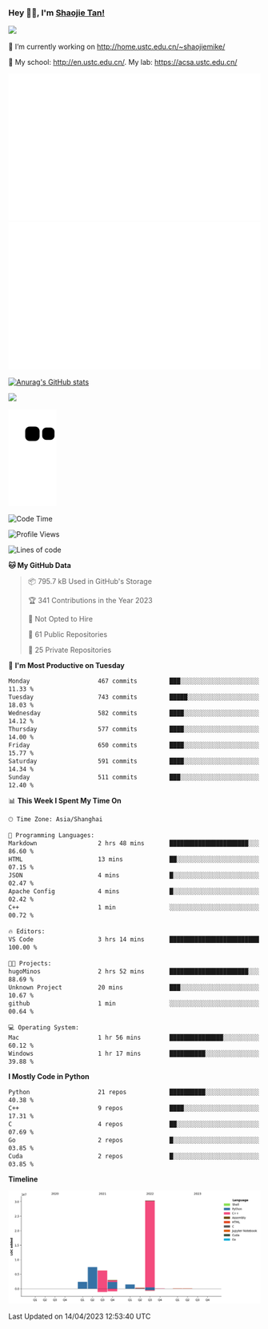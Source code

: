 

<!--
**Kirrito-k423/Kirrito-k423** is a ✨ _special_ ✨ repository because its `README.md` (this file) appears on your GitHub profile.

Here are some ideas to get you started:

- 🔭 I’m currently working on ...
- 🌱 I’m currently learning ...
- 👯 I’m looking to collaborate on ...
- 🤔 I’m looking for help with ...
- 💬 Ask me about ...
- 📫 How to reach me: ...
- 😄 Pronouns: ...
- ⚡ Fun fact: ...
-->
### Hey 👋🏽, I'm [Shaojie Tan!](http://home.ustc.edu.cn/~shaojiemike/about)

![](https://visitor-badge.glitch.me/badge?page_id=Kirrito-k423.Kirrito-k423)

🔭 I’m currently working on http://home.ustc.edu.cn/~shaojiemike/

👯 My school: http://en.ustc.edu.cn/. My lab: https://acsa.ustc.edu.cn/

![](https://github.com/Kirrito-k423/github-stats/blob/master/generated/overview.svg)
![](https://github.com/Kirrito-k423/github-stats/blob/master/generated/languages.svg)

[![Anurag's GitHub stats](https://github-readme-stats.vercel.app/api?username=Kirrito-k423&theme=flag-india&show_icons=true&hide=stars,prs,issues,contribs)](https://github.com/anuraghazra/github-readme-stats)

![](https://github-profile-summary-cards.vercel.app/api/cards/profile-details?username=Kirrito-k423&theme=vue)

![snake gif](https://github.com/Kirrito-k423/Kirrito-k423/blob/output/github-contribution-grid-snake.svg)

<!--START_SECTION:waka-->
![Code Time](http://img.shields.io/badge/Code%20Time-626%20hrs%2013%20mins-blue)

![Profile Views](http://img.shields.io/badge/Profile%20Views-2-blue)

![Lines of code](https://img.shields.io/badge/From%20Hello%20World%20I%27ve%20Written-51.1%20million%20lines%20of%20code-blue)

**🐱 My GitHub Data** 

> 📦 795.7 kB Used in GitHub's Storage 
 > 
> 🏆 341 Contributions in the Year 2023
 > 
> 🚫 Not Opted to Hire
 > 
> 📜 61 Public Repositories 
 > 
> 🔑 25 Private Repositories 
 > 
📅 **I'm Most Productive on Tuesday** 

```text
Monday                   467 commits         ███░░░░░░░░░░░░░░░░░░░░░░   11.33 % 
Tuesday                  743 commits         █████░░░░░░░░░░░░░░░░░░░░   18.03 % 
Wednesday                582 commits         ████░░░░░░░░░░░░░░░░░░░░░   14.12 % 
Thursday                 577 commits         ████░░░░░░░░░░░░░░░░░░░░░   14.00 % 
Friday                   650 commits         ████░░░░░░░░░░░░░░░░░░░░░   15.77 % 
Saturday                 591 commits         ████░░░░░░░░░░░░░░░░░░░░░   14.34 % 
Sunday                   511 commits         ███░░░░░░░░░░░░░░░░░░░░░░   12.40 % 
```


📊 **This Week I Spent My Time On** 

```text
🕑︎ Time Zone: Asia/Shanghai

💬 Programming Languages: 
Markdown                 2 hrs 48 mins       ██████████████████████░░░   86.60 % 
HTML                     13 mins             ██░░░░░░░░░░░░░░░░░░░░░░░   07.15 % 
JSON                     4 mins              █░░░░░░░░░░░░░░░░░░░░░░░░   02.47 % 
Apache Config            4 mins              █░░░░░░░░░░░░░░░░░░░░░░░░   02.42 % 
C++                      1 min               ░░░░░░░░░░░░░░░░░░░░░░░░░   00.72 % 

🔥 Editors: 
VS Code                  3 hrs 14 mins       █████████████████████████   100.00 % 

🐱‍💻 Projects: 
hugoMinos                2 hrs 52 mins       ██████████████████████░░░   88.69 % 
Unknown Project          20 mins             ███░░░░░░░░░░░░░░░░░░░░░░   10.67 % 
github                   1 min               ░░░░░░░░░░░░░░░░░░░░░░░░░   00.64 % 

💻 Operating System: 
Mac                      1 hr 56 mins        ███████████████░░░░░░░░░░   60.12 % 
Windows                  1 hr 17 mins        ██████████░░░░░░░░░░░░░░░   39.88 % 
```

**I Mostly Code in Python** 

```text
Python                   21 repos            ██████████░░░░░░░░░░░░░░░   40.38 % 
C++                      9 repos             ████░░░░░░░░░░░░░░░░░░░░░   17.31 % 
C                        4 repos             ██░░░░░░░░░░░░░░░░░░░░░░░   07.69 % 
Go                       2 repos             █░░░░░░░░░░░░░░░░░░░░░░░░   03.85 % 
Cuda                     2 repos             █░░░░░░░░░░░░░░░░░░░░░░░░   03.85 % 
```



**Timeline**

![Lines of Code chart](https://raw.githubusercontent.com/Kirrito-k423/Kirrito-k423/main/assets/bar_graph.png)


 Last Updated on 14/04/2023 12:53:40 UTC
<!--END_SECTION:waka-->

